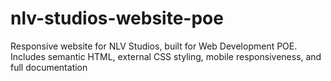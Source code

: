 # nlv-studios-website-poe
Responsive website for NLV Studios, built for Web Development POE. Includes semantic HTML, external CSS styling, mobile responsiveness, and full documentation
